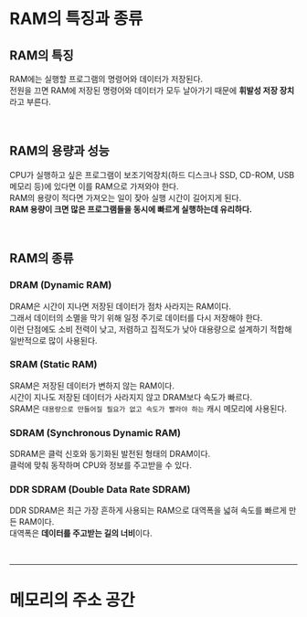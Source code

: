 # RAM의 특징과 종류

## RAM의 특징

RAM에는 실행할 프로그램의 명령어와 데이터가 저장된다. <br>
전원을 끄면 RAM에 저장된 명령어와 데이터가 모두 날아가기 때문에 **휘발성 저장 장치**라고 부른다.

<br>

## RAM의 용량과 성능

CPU가 실행하고 싶은 프로그램이 보조기억장치(하드 디스크나 SSD, CD-ROM, USB 메모리 등)에 있다면 이를 RAM으로 가져와야 한다. <br>
RAM의 용량이 적다면 가져오는 일이 잦아 실행 시간이 길어지게 된다. <br>
**RAM 용량이 크면 많은 프로그램들을 동시에 빠르게 실행하는데 유리하다.**

<br>

## RAM의 종류

### DRAM (Dynamic RAM)

DRAM은 시간이 지나면 저장된 데이터가 점차 사라지는 RAM이다. <br>
그래서 데이터의 소멸을 막기 위해 일정 주기로 데이터를 다시 저장해야 한다. <br>
이런 단점에도 소비 전력이 낮고, 저렴하고 집적도가 낮아 대용량으로 설계하기 적합해 일반적으로 많이 사용된다.

### SRAM (Static RAM)

SRAM은 저장된 데이터가 변하지 않는 RAM이다. <br>
시간이 지나도 저장된 데이터가 사라지지 않고 DRAM보다 속도가 빠르다. <br>
SRAM은 `대용량으로 만들어질 필요가 없고 속도가 빨라야 하는` 캐시 메모리에 사용된다.

### SDRAM (Synchronous Dynamic RAM)

SDRAM은 클럭 신호와 동기화된 발전된 형태의 DRAM이다. <br>
클럭에 맞춰 동작하며 CPU와 정보를 주고받을 수 있다. 

### DDR SDRAM (Double Data Rate SDRAM)

DDR SDRAM은 최근 가장 흔하게 사용되는 RAM으로 대역폭을 넓혀 속도를 빠르게 만든 RAM이다. <br>
대역폭은 **데이터를 주고받는 길의 너비**이다. <br>

<br>
<hr>

# 메모리의 주소 공간















